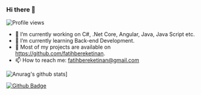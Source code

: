 ### Hi there 👋
![Profile views](https://gpvc.arturio.dev/fatihbereketinan)

- 🔭 I’m currently working on C#, .Net Core, Angular, Java, Java Script etc.
- 🌱 I’m currently learning Back-end Development.
- 👯 Most of my projects are available on https://github.com/fatihbereketinan.
- 📫 How to reach me: fatihbereketinan@gmail.com

![Anurag's github stats](https://github-readme-stats.vercel.app/api?username=fatihbereketinan&theme=blue-green)]

[![Github Badge](https://img.shields.io/badge/-Github-000?style=quare&labelColor=000&logo=Github&logoColor=white&link=link)]([link](https://github.com/fatihbereketinan))

